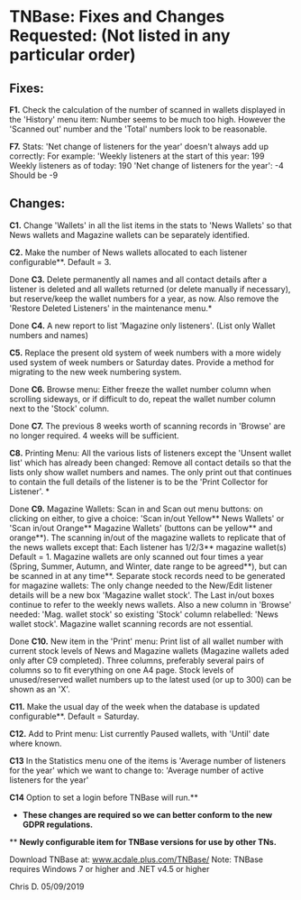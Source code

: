 # TNBase: Fixes and Changes Requested: (Not listed in any particular order)
## Fixes:
**F1.**  Check the calculation of the number of scanned in wallets displayed in the 'History' menu item: Number seems to be much too high. However the 'Scanned out' number and the 'Total' numbers look to be reasonable. 

**F7.** Stats: 'Net change of listeners for the year' doesn't always add up correctly: For example:
'Weekly listeners at the start of this year: 199
Weekly listeners as of today: 190
'Net change of listeners for the year': -4   Should be -9 

## Changes:
**C1.** Change 'Wallets' in all the list items in the stats to 'News Wallets' so that News wallets and Magazine wallets can be separately identified.

**C2.** Make the number of News wallets allocated to each listener configurable**. Default = 3.

Done **C3.** Delete permanently all names and all contact details after a listener is deleted and all wallets returned (or delete manually if necessary), but reserve/keep the wallet numbers for a year, as now. Also remove the  'Restore Deleted Listeners' in the maintenance menu.*

Done **C4.** A new report to list 'Magazine only listeners'. (List only Wallet numbers and names)

**C5.** Replace the present old system of week numbers with a more widely used system of week numbers or Saturday dates. Provide a method for migrating to the new week numbering system.

Done **C6.** Browse menu: Either freeze the wallet number column when scrolling sideways, or if difficult to do, repeat the wallet number column next to the 'Stock' column.

Done **C7.** The previous 8 weeks worth of scanning records in 'Browse' are no longer required. 4 weeks will be sufficient.

**C8.** Printing Menu: All the various lists of listeners except the 'Unsent wallet list' which has already been changed:  Remove all contact details so that the lists only show wallet numbers and names.  The only print out that continues to contain the full details of the listener is to be the 'Print Collector for Listener'. *

Done **C9.** Magazine Wallets: Scan in and Scan out menu buttons: on clicking on either, to give a choice: 'Scan in/out Yellow** News Wallets' or 'Scan in/out Orange** Magazine Wallets' (buttons can be yellow** and orange**). The scanning in/out of the magazine wallets to replicate that of the news wallets except that:
Each listener has 1/2/3**  magazine wallet(s) Default = 1.
Magazine wallets are only scanned out four times a year (Spring, Summer, Autumn, and Winter, date range to be agreed**), but can be scanned in at any time**.
Separate stock records need to be generated for magazine wallets:  The only change needed to the New/Edit listener details will be a new box 'Magazine wallet stock'. The Last in/out boxes continue to refer to the weekly news wallets.   Also a new column in 'Browse' needed: 'Mag. wallet stock' so existing 'Stock' column relabelled: 'News wallet stock'.  Magazine wallet scanning records are not essential.

Done **C10.** New item in the 'Print' menu: Print list of all wallet number with current stock levels of News and Magazine wallets (Magazine wallets aded only after C9 completed).  Three columns, preferably several pairs of columns so to fit everything on one  A4 page.  Stock levels of unused/reserved wallet numbers up to the latest used (or up to 300) can be shown as an 'X'.   

**C11.** Make the usual day of the week when the database is updated configurable**. Default = Saturday.

**C12.** Add to Print menu: List currently Paused wallets, with 'Until' date where known.

**C13** In the Statistics menu one of the items is 'Average number of listeners for the year' which we want to change to: 'Average number of active listeners for the year'

**C14** Option to set a login  before TNBase will run.**

* **These changes are required so we can better conform to the new GDPR regulations.**

** **Newly configurable item for TNBase versions for use by other TNs.**


Download TNBase at: www.acdale.plus.com/TNBase/  Note: TNBase requires Windows 7 or higher and .NET v4.5 or higher

Chris D. 05/09/2019
